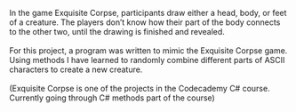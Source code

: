 In the game Exquisite Corpse, participants draw either a head, body, or feet of a creature. 
The players don’t know how their part of the body connects to the other two, until the drawing is finished and revealed.
<br>
<br>
For this project, a program was written to mimic the Exquisite Corpse game. 
Using methods I have learned to randomly combine different parts of ASCII characters to create a new creature.
<br>
<br>
(Exquisite Corpse is one of the projects in the Codecademy C# course. Currently going through C# methods part of the course)
